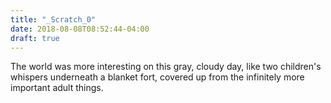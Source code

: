 ```yaml
---
title: "_Scratch_0"
date: 2018-08-08T08:52:44-04:00
draft: true
---
```


The world was more interesting on this gray, cloudy day, like two children's whispers underneath a blanket fort, covered up from the infinitely more important adult things.

